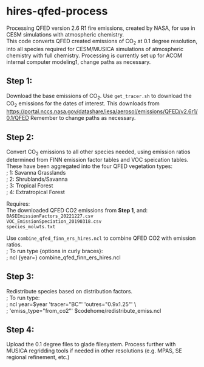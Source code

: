 # hires-qfed-process
Processing QFED version 2.6 R1 fire emissions, created by NASA, for use in CESM simulations with atmospheric chemistry. \
This code converts QFED created emissions of CO<sub>2</sub> at 0.1 degree resolution, into all species required for CESM/MUSICA simulations of atmospheric chemistry with full chemistry.
Processing is currently set up for ACOM internal computer modeling1, change paths as necessary.

## Step 1:
Download the base emissions of CO<sub>2</sub>.
Use ``get_tracer.sh`` to download the CO<sub>2</sub> emissions for the dates of interest.
This downloads from 
https://portal.nccs.nasa.gov/datashare/iesa/aerosol/emissions/QFED/v2.6r1/0.1/QFED
Remember to change paths as necessary.

## Step 2:
Convert CO<sub>2</sub> emissions to all other species needed, using emission ratios determined from FINN emission factor tables and VOC speication tables. These have been aggregated into the four QFED vegetation types:\
;         1: Savanna Grasslands\
;         2: Shrublands/Savanna\
;         3: Tropical Forest\
;         4: Extratropical Forest

Requires: \
The downloaded QFED CO2 emissions from **Step 1**, and:\
``BASEEmissionFactors_20221227.csv`` \
``VOC_EmissionSpeciation_20190318.csv`` \
``species_molwts.txt`` 

Use ``combine_qfed_finn_ers_hires.ncl`` to combine QFED CO2 with emission ratios. \
;   To run type {options in curly braces}: \
;         ncl {year=<value>} combine_qfed_finn_ers_hires.ncl

## Step 3:
Redistribute species based on distribution factors.\
;   To run type:\
;        ncl  year=$year 'tracer="BC"' 'outres="0.9x1.25"'  \\ \
;             'emiss_type="from_co2"' $codehome/redistribute_emiss.ncl 

## Step 4:
Upload the 0.1 degree files to glade filesystem. Process further with MUSICA regridding tools if needed in other resolutions (e.g. MPAS, SE regional refinement, etc.)
